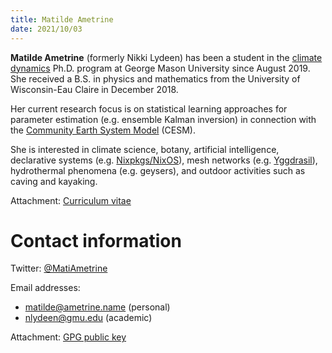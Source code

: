```yaml
---
title: Matilde Ametrine
date: 2021/10/03
---
```


**Matilde Ametrine** (formerly Nikki Lydeen) has been a student in the
[climate dynamics](https://science.gmu.edu/academics/departments-units/atmospheric-oceanic-earth-sciences/climate-dynamics-phd/)
Ph.D. program at George Mason University since August 2019.
She received a B.S. in physics and mathematics from the University of
Wisconsin-Eau Claire in December 2018.

Her current research focus is on statistical learning approaches for parameter
estimation (e.g. ensemble Kalman inversion) in connection with the
[Community Earth System Model](https://cesm.ucar.edu/) (CESM).

She is interested in climate science, botany, artificial intelligence,
declarative systems (e.g. [Nixpkgs/NixOS](https://nixos.org)), mesh networks
(e.g. [Yggdrasil](https://yggdrasil-network.github.io/)), hydrothermal
phenomena (e.g. geysers), and outdoor activities such as caving and kayaking.

Attachment: [Curriculum vitae](/cv/)

# Contact information

Twitter: [&commat;MatiAmetrine](https://twitter.com/MatiAmetrine/)

Email addresses:

- [matilde@ametrine.name](mailto:matilde@ametrine.name) (personal)
- [nlydeen@gmu.edu](mailto:nlydeen@gmu.edu) (academic)

Attachment: [GPG public key](/matilde-ametrine.pgp.asc)
